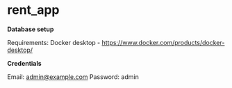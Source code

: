 # rent_app

**Database setup**

Requirements: Docker desktop - https://www.docker.com/products/docker-desktop/

**Credentials**

Email: admin@example.com
Password: admin
